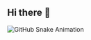 ## Hi there 👋

<picture>
  
![GitHub Snake Animation](https://github.com/SHEILA0360/SHEILA0360/blob/9bdcb967eb103d07bb27627e1eeebbff74510e28/github-contribution-grid-snake-dark.svg)
  
</picture>
